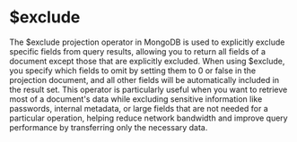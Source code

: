 # $exclude

The $exclude projection operator in MongoDB is used to explicitly exclude specific fields from query results, allowing you to return all fields of a document except those that are explicitly excluded. When using $exclude, you specify which fields to omit by setting them to 0 or false in the projection document, and all other fields will be automatically included in the result set. This operator is particularly useful when you want to retrieve most of a document's data while excluding sensitive information like passwords, internal metadata, or large fields that are not needed for a particular operation, helping reduce network bandwidth and improve query performance by transferring only the necessary data.